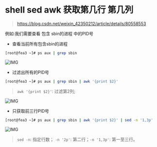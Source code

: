 # shell sed awk 获取第几行 第几列
> https://blog.csdn.net/weixin_42350212/article/details/80558553

例如:我们需要查看 包含 sbin的进程 中的PID号

- 查看当前所有包含sbin的进程
```bash
[root@fea3 ~]# ps aux | grep sbin
```

![IMG](https://img-blog.csdn.net/20180603175932804?watermark/2/text/aHR0cHM6Ly9ibG9nLmNzZG4ubmV0L3dlaXhpbl80MjM1MDIxMg==/font/5a6L5L2T/fontsize/400/fill/I0JBQkFCMA==/dissolve/70)

- 过滤出所有的PID号
```bash
[root@fea3 ~]# ps aux | grep sbin | awk '{print $2}'
```
> `awk '{print $2}'`: 过滤第2列;

![IMG](https://img-blog.csdn.net/20180603180331602?watermark/2/text/aHR0cHM6Ly9ibG9nLmNzZG4ubmV0L3dlaXhpbl80MjM1MDIxMg==/font/5a6L5L2T/fontsize/400/fill/I0JBQkFCMA==/dissolve/70)

- 只获取前三行PID号
```bash
[root@fea3 ~]# ps aux | grep sbin | awk '{print $2}' | sed -n '1,3p'
```
![IMG](https://img-blog.csdn.net/20180603180642188?watermark/2/text/aHR0cHM6Ly9ibG9nLmNzZG4ubmV0L3dlaXhpbl80MjM1MDIxMg==/font/5a6L5L2T/fontsize/400/fill/I0JBQkFCMA==/dissolve/70)

> `sed -n`: 指定行数； `-n '2p'`: 第二行；`-n '1,3p'`: 第一至三行。